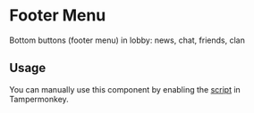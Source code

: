 # Footer Menu

Bottom buttons (footer menu) in lobby: news, chat, friends, clan

## Usage

You can manually use this component by enabling the [script](https://raw.githubusercontent.com/Neutrxl/Themed/main/src/Lobby/FooterMenu/FooterMenu.user.js) in Tampermonkey.
